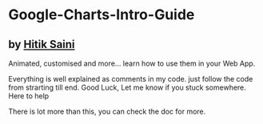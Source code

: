 # Google-Charts-Intro-Guide
## by [Hitik Saini](https://hitik20.tech)
Animated, customised and more... learn how to use them in your Web App. 
 
 
 Everything is well explained as comments in my code. just follow the code from strarting till end.
 Good Luck, Let me know if you stuck somewhere. Here to help
 
 There is lot more than this, you can check the doc for more.
 
